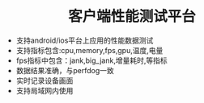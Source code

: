 <h1 align="center">客户端性能测试平台</h1>
<ul>
    <li>支持android/ios平台上应用的性能数据测试</li>
    <li>支持指标包含:cpu,memory,fps,gpu,温度,电量</li>
    <li>fps指标中包含：jank,big_jank,增量耗时,等指标</li>
    <li>数据结果准确，与perfdog一致</li>
    <li>实时记录设备画面</li>
    <li>支持局域网内使用</li>
</ul>


